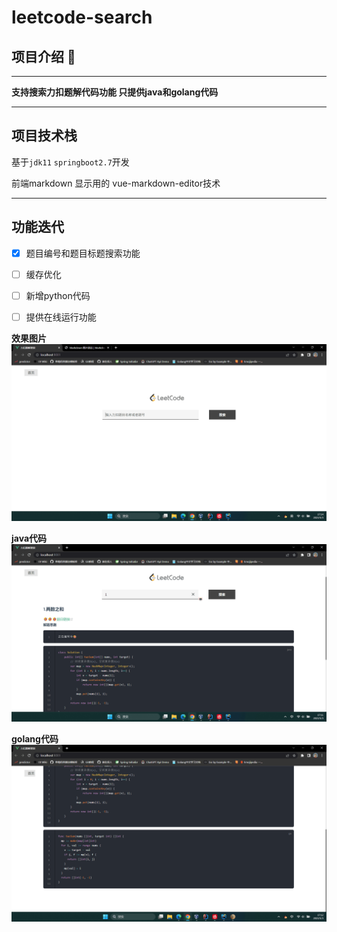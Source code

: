 # leetcode-search

## 项目介绍 🤠
___
**支持搜索力扣题解代码功能 只提供java和golang代码**
___

## 项目技术栈
基于`jdk11` `springboot2.7`开发

前端markdown 显示用的 vue-markdown-editor技术

---

## 功能迭代 
- [x] 题目编号和题目标题搜索功能
- [ ] 缓存优化
- [ ] 新增python代码
- [ ] 提供在线运行功能


**效果图片**
![这是图片](/img/case3.png)

**java代码**
![这是图片](/img/case1.png)

**golang代码**
![这是图片](/img/case2.png)

